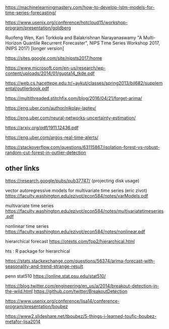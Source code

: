 
https://machinelearningmastery.com/how-to-develop-lstm-models-for-time-series-forecasting/

https://www.usenix.org/conference/hotcloud15/workshop-program/presentation/goldberg

Ruofeng Wen, Kari Torkkola and Balakrishnan Narayanaswamy  "A Multi-Horizon Quantile Recurrent Forecaster", NIPS Time Series Workshop 2017, (NIPS 2017) [longer version]

https://sites.google.com/site/nipsts2017/home

https://www.microsoft.com/en-us/research/wp-content/uploads/2014/01/gupta14_tkde.pdf

https://web.cs.hacettepe.edu.tr/~aykut/classes/spring2013/bil682/supplemental/outlierbook.pdf

https://multithreaded.stitchfix.com/blog/2016/04/21/forget-arima/

https://eng.uber.com/author/nikolay-laptev/

https://eng.uber.com/neural-networks-uncertainty-estimation/

https://arxiv.org/pdf/1911.12436.pdf

https://eng.uber.com/argos-real-time-alerts/

https://stackoverflow.com/questions/63115867/isolation-forest-vs-robust-random-cut-forest-in-outlier-detection


## other links

https://research.google/pubs/pub37747/ (projecting disk usage)

vector autoregressive models for multivariate time series (eric zivot)
https://faculty.washington.edu/ezivot/econ584/notes/varModels.pdf

multivariate time series
https://faculty.washington.edu/ezivot/econ584/notes/multivariatetimeseries.pdf

nonlinear time series
https://faculty.washington.edu/ezivot/econ584/notes/nonlinear.pdf

hierarchical forecast
https://otexts.com/fpp2/hierarchical.html

hts : R package for hierarchical

https://stats.stackexchange.com/questions/56374/arima-forecast-with-seasonality-and-trend-strange-result

penn stat510
https://online.stat.psu.edu/stat510/

https://blog.twitter.com/engineering/en_us/a/2014/breakout-detection-in-the-wild.html
https://github.com/twitter/BreakoutDetection

https://www.usenix.org/conference/lisa14/conference-program/presentation/boubez

https://www2.slideshare.net/tboubez/5-things-i-learned-toufic-boubez-metafor-lisa2014

